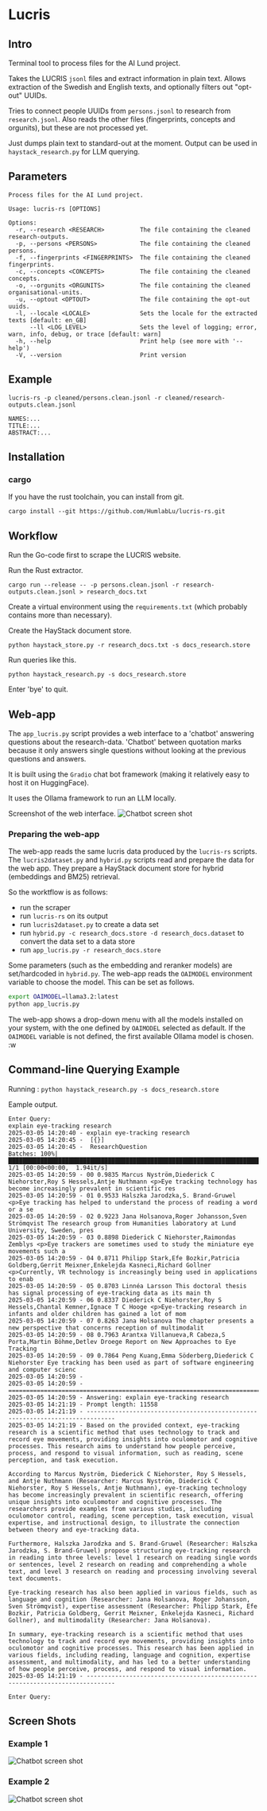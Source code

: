 # Lucris

## Intro

Terminal tool to process files for the AI Lund project.

Takes the LUCRIS `jsonl` files and extract information in plain text.
Allows extraction of the Swedish and English texts, and optionally filters out "opt-out" UUIDs.

Tries to connect people UUIDs from `persons.jsonl` to research from `research.jsonl`. 
Also reads the other files (fingerprints, concepts and orgunits), but these are not processed yet.

Just dumps plain text to standard-out at the moment. Output can be
used in `haystack_research.py` for LLM querying.

## Parameters

```shell
Process files for the AI Lund project.

Usage: lucris-rs [OPTIONS]

Options:
  -r, --research <RESEARCH>          The file containing the cleaned research-outputs.
  -p, --persons <PERSONS>            The file containing the cleaned persons.
  -f, --fingerprints <FINGERPRINTS>  The file containing the cleaned fingerprints.
  -c, --concepts <CONCEPTS>          The file containing the cleaned concepts.
  -o, --orgunits <ORGUNITS>          The file containing the cleaned organisational-units.
  -u, --optout <OPTOUT>              The file containing the opt-out uuids.
  -l, --locale <LOCALE>              Sets the locale for the extracted texts [default: en_GB]
      --ll <LOG_LEVEL>               Sets the level of logging; error, warn, info, debug, or trace [default: warn]
  -h, --help                         Print help (see more with '--help')
  -V, --version                      Print version
```
## Example

```text
lucris-rs -p cleaned/persons.clean.jsonl -r cleaned/research-outputs.clean.jsonl

NAMES:...
TITLE:...
ABSTRACT:...
```
## Installation

### cargo

If you have the rust toolchain, you can install from git.
```shell
cargo install --git https://github.com/HumlabLu/lucris-rs.git
```

## Workflow

Run the Go-code first to scrape the LUCRIS website.

Run the Rust extractor.

```shell
cargo run --release -- -p persons.clean.jsonl -r research-outputs.clean.jsonl > research_docs.txt
```

Create a virtual environment using the `requirements.txt` (which probably contains more than necessary).

Create the HayStack document store.
```shell
python haystack_store.py -r research_docs.txt -s docs_research.store
```

Run queries like this.
```shell
python haystack_research.py -s docs_research.store
```

Enter 'bye' to quit.

## Web-app

The `app_lucris.py` script provides a web interface to a 'chatbot' answering questions about
the research-data. 'Chatbot' between quotation marks because it only answers single questions
without looking at the previous questions and answers. 

It is built using the `Gradio` chat bot framework (making it relatively easy to host it on
HuggingFace).

It uses the Ollama framework to run an LLM locally.

Screenshot of the web interface.
![Chatbot screen shot](chatbot00.png?raw=true "Chatbot example")

### Preparing the web-app

The web-app reads the same lucris data produced by the `lucris-rs` scripts. The
`lucris2dataset.py` and `hybrid.py` scripts read and prepare the data for the web app.
They prepare a HayStack document store for hybrid (embeddings and BM25) retrieval.

So the worktflow is as follows:
 - run the scraper
 - run `lucris-rs` on its output
 - run `lucris2dataset.py` to create a data set
 - run `hybrid.py -c research_docs.store -d research_docs.dataset` to convert the data set to a data store
 - run `app_lucris.py -r research_docs.store`

Some parameters (such as the embedding and reranker models) are set/hardcoded in `hybrid.py`.
The web-app reads the `OAIMODEL` environment variable to choose the model. This can be set
as follows.

```bash
export OAIMODEL=llama3.2:latest
python app_lucris.py
```

The web-app shows a drop-down menu with all the models installed on your system, with the one
defined by `OAIMODEL` selected as default. If the `OAIMODEL` variable is not defined, the first
available Ollama model is chosen. :w


## Command-line Querying Example

Running : `python haystack_research.py -s docs_research.store`

Eample output.
```shell
Enter Query:
explain eye-tracking research
2025-03-05 14:20:40 - explain eye-tracking research
2025-03-05 14:20:45 -  [{}]
2025-03-05 14:20:45 -  ResearchQuestion
Batches: 100%|███████████████████████████████████████████████████████████████████████████████████████████████████████████████| 1/1 [00:00<00:00,  1.94it/s]
2025-03-05 14:20:59 - 00 0.9835 Marcus Nyström,Diederick C Niehorster,Roy S Hessels,Antje Nuthmann <p>Eye tracking technology has become increasingly prevalent in scientific res
2025-03-05 14:20:59 - 01 0.9533 Halszka Jarodzka,S. Brand-Gruwel <p>Eye tracking has helped to understand the process of reading a word or a se
2025-03-05 14:20:59 - 02 0.9223 Jana Holsanova,Roger Johansson,Sven Strömqvist The research group from Humanities laboratory at Lund University, Sweden, pres
2025-03-05 14:20:59 - 03 0.8898 Diederick C Niehorster,Raimondas Zemblys <p>Eye trackers are sometimes used to study the miniature eye movements such a
2025-03-05 14:20:59 - 04 0.8711 Philipp Stark,Efe Bozkir,Patricia Goldberg,Gerrit Meixner,Enkelejda Kasneci,Richard Gollner <p>Currently, VR technology is increasingly being used in applications to enab
2025-03-05 14:20:59 - 05 0.8703 Linnéa Larsson This doctoral thesis has signal processing of eye-tracking data as its main th
2025-03-05 14:20:59 - 06 0.8337 Diederick C Niehorster,Roy S Hessels,Chantal Kemner,Ignace T C Hooge <p>Eye-tracking research in infants and older children has gained a lot of mom
2025-03-05 14:20:59 - 07 0.8263 Jana Holsanova The chapter presents a new perspective that concerns reception of multimodalit
2025-03-05 14:20:59 - 08 0.7963 Arantxa Villanueva,R Cabeza,S Porta,Martin Böhme,Detlev Droege Report on New Approaches to Eye Tracking
2025-03-05 14:20:59 - 09 0.7864 Peng Kuang,Emma Söderberg,Diederick C Niehorster Eye tracking has been used as part of software engineering and computer scienc
2025-03-05 14:20:59 -
2025-03-05 14:20:59 - ==============================================================================
2025-03-05 14:20:59 - Answering: explain eye-tracking research
2025-03-05 14:21:19 - Prompt length: 11558
2025-03-05 14:21:19 - ------------------------------------------------------------------------------
2025-03-05 14:21:19 - Based on the provided context, eye-tracking
research is a scientific method that uses technology to track and
record eye movements, providing insights into oculomotor and cognitive
processes. This research aims to understand how people perceive,
process, and respond to visual information, such as reading, scene
perception, and task execution.

According to Marcus Nyström, Diederick C Niehorster, Roy S Hessels,
and Antje Nuthmann (Researcher: Marcus Nyström, Diederick C
Niehorster, Roy S Hessels, Antje Nuthmann), eye-tracking technology
has become increasingly prevalent in scientific research, offering
unique insights into oculomotor and cognitive processes. The
researchers provide examples from various studies, including
oculomotor control, reading, scene perception, task execution, visual
expertise, and instructional design, to illustrate the connection
between theory and eye-tracking data.

Furthermore, Halszka Jarodzka and S. Brand-Gruwel (Researcher: Halszka
Jarodzka, S. Brand-Gruwel) propose structuring eye-tracking research
in reading into three levels: level 1 research on reading single words
or sentences, level 2 research on reading and comprehending a whole
text, and level 3 research on reading and processing involving several
text documents.

Eye-tracking research has also been applied in various fields, such as
language and cognition (Researcher: Jana Holsanova, Roger Johansson,
Sven Strömqvist), expertise assessment (Researcher: Philipp Stark, Efe
Bozkir, Patricia Goldberg, Gerrit Meixner, Enkelejda Kasneci, Richard
Gollner), and multimodality (Researcher: Jana Holsanova).

In summary, eye-tracking research is a scientific method that uses
technology to track and record eye movements, providing insights into
oculomotor and cognitive processes. This research has been applied in
various fields, including reading, language and cognition, expertise
assessment, and multimodality, and has led to a better understanding
of how people perceive, process, and respond to visual information.
2025-03-05 14:21:19 - ------------------------------------------------------------------------------

Enter Query:
```

## Screen Shots

### Example 1

![Chatbot screen shot](chatbot01.png?raw=true "Chatbot example")

### Example 2

![Chatbot screen shot](chatbot02.png?raw=true "Chatbot example")

